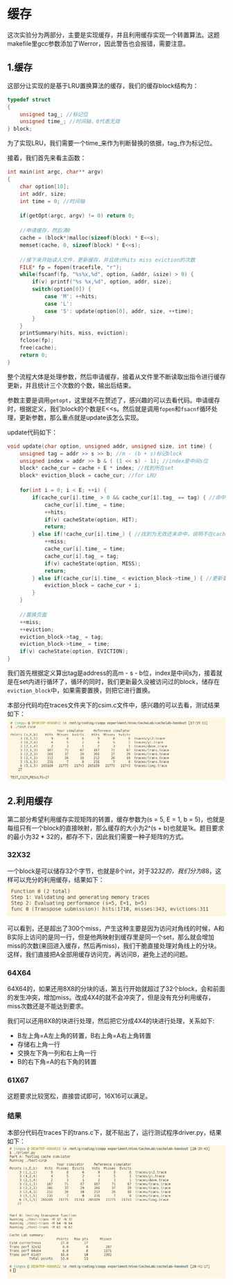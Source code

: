 # 缓存
这次实验分为两部分，主要是实现缓存，并且利用缓存实现一个转置算法。这题makefile里gcc参数添加了Werror，因此警告也会报错，需要注意。

## 1.缓存
这部分让实现的是基于LRU置换算法的缓存，我们的缓存block结构为：
```c
typedef struct
{
    unsigned tag_; //标记位
    unsigned time_; //时间轴，0代表无效
} block;
```
为了实现LRU，我们需要一个time_来作为判断替换的依据，tag_作为标记位。

接着，我们首先来看主函数：
```c
int main(int argc, char** argv)
{
    char option[10];
    int addr, size;
    int time = 0; //时间轴

    if(getOpt(argc, argv) != 0) return 0;

    //申请缓存，然后清0
    cache = (block*)malloc(sizeof(block) * E<<s);
    memset(cache, 0, sizeof(block) * E<<s);

    //接下来开始读入文件，更新缓存，并且统计hits miss eviction的次数
    FILE* fp = fopen(tracefile, "r");
    while(fscanf(fp, "%s%x,%d", option, &addr, &size) > 0) {
        if(v) printf("%s %x,%d", option, addr, size);
        switch(option[0]) {
            case 'M': ++hits;
            case 'L':
            case 'S': update(option[0], addr, size, ++time);
        }
    }
    printSummary(hits, miss, eviction);
    fclose(fp);
    free(cache);
    return 0;
}
```
整个流程大体是处理参数，然后申请缓存，接着从文件里不断读取出指令进行缓存更新，并且统计三个次数的个数，输出后结束。

参数主要是调用`getopt`，这里就不在赘述了，感兴趣的可以去看代码。申请缓存时，根据定义，我们block的个数是E<<s。然后就是调用`fopen`和`fsacnf`循环处理，更新参数，那么重点就是update该怎么实现。

update代码如下：
```c
void update(char option, unsigned addr, unsigned size, int time) {
    unsigned tag = addr >> s >> b; //m - (b + s)标记block
    unsigned index = addr >> b & ( (1 << s) - 1); //index是中间s位
    block* cache_cur = cache + E * index; //找到所在set
    block* eviction_block = cache_cur; //for LRU

    for(int i = 0; i < E; ++i) {
        if(cache_cur[i].time_ > 0 && cache_cur[i].tag_ == tag) { //命中
            cache_cur[i].time_ = time;
            ++hits;
            if(v) cacheState(option, HIT);
            return;
        } else if(!cache_cur[i].time_) { //找到为无效还未命中，说明不在cache里，miss
            ++miss;
            cache_cur[i].time_ = time;
            cache_cur[i].tag_ = tag;
            if(v) cacheState(option, MISS);
            return;
        } else if(cache_cur[i].time_ < eviction_block->time_) { //更新要被置换的页面
            eviction_block = cache_cur + i;
        }
    }

    //置换页面
    ++miss;
    ++eviction;
    eviction_block->tag_ = tag;
    eviction_block->time_ = time;
    if(v) cacheState(option, EVICTION);
}
```
我们首先根据定义算出tag是address的高m - s - b位，index是中间s为，接着就是在set内进行循环了，循环的同时，我们更新最久没被访问过的block，储存在`eviction_block`中，如果需要置换，则把它进行置换。

本部分代码均在traces文件夹下的csim.c文件中，感兴趣的可以去看，测试结果如下：
![cache2](/assets/cache2.png)

## 2.利用缓存
第二部分希望利用缓存实现矩阵的转置，缓存参数为(s = 5, E = 1, b = 5)，也就是每组只有一个block的直接映射，那么缓存的大小为2^(s + b)也就是1k。题目要求的最小为32 * 32的，都存不下，因此我们需要一种子矩阵的方式。

### 32X32
一个block是可以储存32个字节，也就是8个int，对于32*32的，我们分为8*8，这样可以充分的利用缓存，结果如下：
![cache3](/assets/cache3.png)

可以看到，还是超出了300个miss，产生这种主要是因为访问对角线的时候，A和B实际上访问的是同一行，但是他两映射到缓存里是同一个set，那么就会增加miss的次数(来回进入缓存，然后再miss)，我们干脆直接处理对角线上的分块。
这样，我们直接把A全部用缓存访问完，再访问B，避免上述的问题。

### 64X64
64X64的，如果还用8X8的分块的话，第五行开始就超过了32个block，会和前面的发生冲突，增加miss。改成4X4的就不会冲突了，但是没有充分利用缓存，miss次数还是不能达到要求。

我们可以还用8X8的块进行处理，然后把它分成4X4的块进行处理，关系如下:
* B左上角=A左上角的转置，B右上角=A右上角转置
* 存储右上角一行
* 交换左下角一列和右上角一行
* B的右下角=A的右下角的转置

### 61X67
这题要求比较宽松，直接尝试即可，16X16可以满足。

### 结果
本部分代码在traces下的trans.c下，就不贴出了，运行测试程序driver.py，结果如下：
![cache4](/assets/cache4.png)
